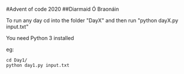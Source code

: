 #Advent of code 2020
##Diarmaid Ó Braonáin

To run any day cd into the folder "DayX" and then run "python dayX.py input.txt"

You need Python 3 installed

eg:
```
cd Day1/
python day1.py input.txt
```
